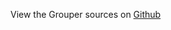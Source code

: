 
<!--
FrozenIsBool False
-->

View the Grouper sources on [Github](https://github.com/Ledoux/ShareYourSystem/tree/master/ShareYourSystem/Noders/Installer)

